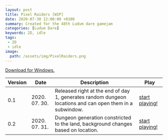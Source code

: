 ```yaml
---
layout: post
title: Pixel Raiders [WIP]
date: 2020-07-30 12:00:00 +0100
summary: Created for the 48th Ludum dare gamejam
categories: [Ludum Dare]
keywords: 2D, idle
tags:
 - 2D
 - idle
image:
  path: /assets/img/PixelRaiders.png
---
```


[Download for Windows.](https://freamdev.com/games/PixelRaiders/PixelRaiders.html)

| Version | Date | Description | Play |
| - | - | - | - |
| 0.1 | 2020. 07. 30. | Released right at the end of day 1, generates random dungeon locations and can open them in a subwindow. | [start playing!](https://freamdev.com/games/PixelRaiders/Deploys/Version1/index.html) |
| 0.2 | 2020. 07. 31. | Dungeon generation constricted to the land, background changes based on location. | [start playing!](https://freamdev.com/games/PixelRaiders/Deploys/Version2/index.html) |
